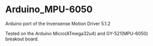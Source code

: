 # Arduino_MPU-6050
Arduino port of the Invensense Motion Driver 5.1.2

Tested on the Arduino Micro(ATmega32u4) and GY-521(MPU-6050) breakout board.
